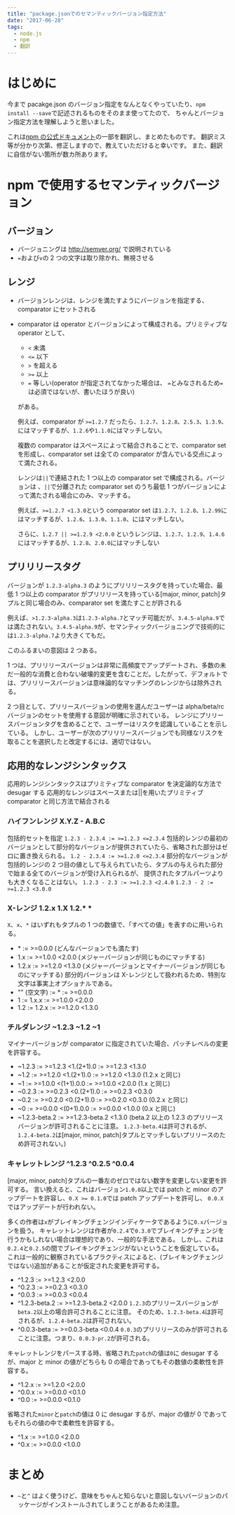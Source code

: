 ```yaml
---
title: "package.jsonでのセマンティックバージョン指定方法"
date: "2017-06-28"
tags:
  - node.js
  - npm
  - 翻訳
---
```


# はじめに

今まで pacakge.json のバージョン指定をなんとなくやっていたり、`npm install --save`で記述されるものをそのまま使ってたので、
ちゃんとバージョン指定方法を理解しようと思いました。

これは[npm の公式ドキュメント](https://docs.npmjs.com/misc/semver)の一部を翻訳し、まとめたものです。
翻訳ミス等が分かり次第、修正しますので、教えていただけると幸いです。
また、翻訳に自信がない箇所が数カ所あります。

# npm で使用するセマンティックバージョン

## バージョン

- バージョニングは http://semver.org/ で説明されている
- `=`および`v`の 2 つの文字は取り除かれ、無視させる

## レンジ

- バージョンレンジは、レンジを満たすようにバージョンを指定する、comparator にセットされる
- comparator は operator とバージョンによって構成される。プリミティブな operator として、

  - `<` 未満
  - `<=` 以下
  - `>` を超える
  - `>=` 以上
  - `=` 等しい(operator が指定されてなかった場合は、 `=`とみなされるため`=`は必須ではないが、書いたほうが良い)

  がある。

  例えば、comparator が `>=1.2.7` だったら、`1.2.7`、`1.2.8`、`2.5.3`、`1.3.9`、にはマッチするが、`1.2.6`や`1.1.0`にはマッチしない。

  複数の comparator はスペースによって結合されることで、comparator set を形成し、comparator set は全ての comparator が含んでいる交点によって満たされる。

  レンジは`||`で連結された 1 つ以上の comparator set で構成される。バージョンは 、`||`で分離された comparator set のうち最低 1 つがバージョンによって満たされる場合にのみ、マッチする。

  例えば、`>=1.2.7 <1.3.0`という comparator set は`1.2.7`、`1.2.8`、`1.2.99`にはマッチするが、`1.2.6`、`1.3.0`、`1.1.0`、にはマッチしない。

  さらに、`1.2.7 || >=1.2.9 <2.0.0` というレンジは、`1.2.7`、`1.2.9`、`1.4.6`にはマッチするが、`1.2.8`、`2.0.0`にはマッチしない

## プリリリースタグ

バージョンが `1.2.3-alpha.3` のようにプリリリースタグを持っていた場合、最低 1 つ以上の comparator がプリリリースを持っている[major, minor, patch]タプルと同じ場合のみ、comparator set を満たすことが許される

例えば、`>1.2.3-alpha.3`は`1.2.3-alpha.7`とマッチ可能だが、`3.4.5-alpha.9`では満たされない。`3.4.5-alpha.9`が、セマンティックバージョニングで技術的には`1.2.3-alpha.7`より大きくてもだ。

このふるまいの意図は 2 つある。

1 つは、プリリリースバージョンは非常に高頻度でアップデートされ、多数の未だ一般的な消費と合わない破壊的変更を含むことだ。したがって、デフォルトでは、プリリリースバージョンは意味論的なマッチングのレンジからは除外される。

2 つ目として、プリリースバージョンの使用を選んだユーザーは alpha/beta/rc バージョンのセットを使用する意図が明確に示されている。
レンジにプリリースバージョンタグを含めることで、ユーザーはリスクを認識していることを示している。
しかし、ユーザーが次のプリリリースバージョンでも同様なリスクを取ることを選択したと改定するには、適切ではない。

## 応用的なレンジシンタックス

応用的レンジシンタックスはプリミティブな comparator を決定論的な方法で desugar する
応用的なレンジはスペースまたは||を用いたプリミティブ comparator と同じ方法で結合される

### ハイフンレンジ X.Y.Z - A.B.C

包括的セットを指定
`1.2.3 - 2.3.4 := >=1.2.3 <=2.3.4`
包括的レンジの最初のバージョンとして部分的なバージョンが提供されていたら、省略された部分はゼロに置き換えられる。
`1.2 - 2.3.4 := >=1.2.0 <=2.3.4`
部分的なバージョンが包括的レンジの 2 つ目の値として与えられていたら、タプルの与えられた部分で始まる全てのバージョンが受け入れられるが、
提供されたタプルパーツよりも大きくなることはない。
`1.2.3 - 2.3 := >=1.2.3 <2.4.0`
`1.2.3 - 2 := >=1.2.3 <3.0.0`

### X-レンジ 1.2.x 1.X 1.2.\* \*

`X`、`x`、`*` はいずれもタプルの 1 つの数値で、「すべての値」を表すのに用いられる。

- \* := >=0.0.0 (どんなバージョンでも満たす)
- 1.x := >=1.0.0 <2.0.0 (メジャーバージョンが同じものにマッチする)
- 1.2.x := >=1.2.0 <1.3.0 (メジャーバージョンとマイナーバージョンが同じものにマッチする)
  部分的バージョンは X-レンジとして扱われるため、特別な文字は事実上オプショナルである。
- "" (空文字) := \* := >=0.0.0
- 1 := 1.x.x := >=1.0.0 <2.0.0
- 1.2 := 1.2.x := >=1.2.0 <1.3.0

### チルダレンジ ~1.2.3 ~1.2 ~1

マイナーバージョンが comparator に指定されていた場合、パッチレベルの変更を許容する。

- ~1.2.3 := >=1.2.3 <1.(2+1).0 := >=1.2.3 <1.3.0
- ~1.2 := >=1.2.0 <1.(2+1).0 := >=1.2.0 <1.3.0 (1.2.x と同じ)
- ~1 := >=1.0.0 <(1+1).0.0 := >=1.0.0 <2.0.0 (1.x と同じ)
- ~0.2.3 := >=0.2.3 <0.(2+1).0 := >=0.2.3 <0.3.0
- ~0.2 := >=0.2.0 <0.(2+1).0 := >=0.2.0 <0.3.0 (0.2.x と同じ)
- ~0 := >=0.0.0 <(0+1).0.0 := >=0.0.0 <1.0.0 (0.x と同じ)
- ~1.2.3-beta.2 := >=1.2.3-beta.2 <1.3.0 (beta.2 以上の 1.2.3 のプリリースバージョンが許可されることに注意。
  `1.2.3-beta.4`は許可されるが、`1.2.4-beta.2`は[major, minor, patch]タプルとマッチしないプリリースのため許可されない。)

### キャレットレンジ ^1.2.3 ^0.2.5 ^0.0.4

[major, minor, patch]タプルの一番左のゼロではない数字を変更しない変更を許可する。
言い換えると、これはバージョン`1.0.0`以上では patch と minor のアップデートを許容し、`0.X >= 0.1.0`では patch アップデートを許可し、
`0.0.X`ではアップデートが行われない。

多くの作者は`x`がブレイキングチェンジインディケータであるように`0.x`バージョンを扱う。
キャレットレンジは作者が`0.2.4`で`0.3.0`でブレイキングチェンジを行うかもしれない場合は理想的であり、一般的な手法である。
しかし、これは`0.2.4`と`0.2.5`の間でブレイキングチェンジがないということを仮定している。
これは一般的に観察されているプラクティスによると、(ブレイキングチェンジではない)追加があることが仮定された変更を許可する。

- ^1.2.3 := >=1.2.3 <2.0.0
- ^0.2.3 := >=0.2.3 <0.3.0
- ^0.0.3 := >=0.0.3 <0.0.4
- ^1.2.3-beta.2 := >=1.2.3-beta.2 <2.0.0
  `1.2.3`のプリリースバージョンが`beta.2`以上の場合許可されることに注意。
  そのため、`1.2.3-beta.4`は許可されるが、`1.2.4-beta.2`は許可されない。
- ^0.0.3-beta := >=0.0.3-beta <0.0.4
  `0.0.3`のプリリリースのみが許可されることに注意。つまり、`0.0.3-pr.2`が許可される。

キャレットレンジをパースする時、省略された`patch`の値は`0`に desugar するが、major と minor の値がどちらも 0 の場合であってもその数値の柔軟性を許容する。

- ^1.2.x := >=1.2.0 <2.0.0
- ^0.0.x := >=0.0.0 <0.1.0
- ^0.0 := >=0.0.0 <0.1.0

省略された`minor`と`patch`の値は 0 に desugar するが、major の値が 0 であってもそれらの値の中で柔軟性を許容する。

- ^1.x := >=1.0.0 <2.0.0
- ^0.x := >=0.0.0 <1.0.0

# まとめ

- `~`と`^` はよく使うけど、意味をちゃんと知らないと意図しないバージョンのパッケージがインストールされてしまうことがあるため注意。

